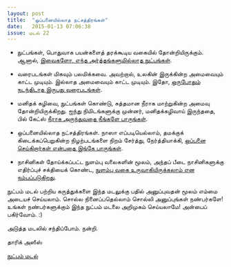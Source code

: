 ```yaml
---
layout: post
title:  "ஒப்பனையில்லாத நட்சத்திரங்கள்"
date:   2015-01-13 07:06:38
issue: மடல் 22
---
```


- நுட்பங்கள், பொதுவாக பயன்களைத் தரக்கூடிய வகையில் தோன்றியிருக்கும். ஆனால், [இவைகளோ, எந்த அர்த்தங்களுமில்லாத நுட்பங்கள்](http://www.theguardian.com/artanddesign/2015/jan/05/most-pointless-lifehacks).

- வரைபடங்கள் மிகவும் பலமிக்கவை. அவற்றால், உலகின் இருக்கின்ற அமைவையும் காட்ட முடியும். இல்லாத அமைவையும் காட்ட முடியும். இதோ, [ஒருபோதும் நடந்திடாத இருபது வரைபடங்கள்](http://www.vox.com/2014/12/12/7377541/maps-that-never-happened).

- மனிதக் கழிவை, நுட்பங்கள் கொண்டு, சுத்தமான நீராக மாற்றுகின்ற அமைவு தோன்றியிருக்கிறது. ஐந்து நிமிடங்களுக்கு முன்னர், மனிதக்கழிவாய் இருந்ததை, பில் கேட்ஸ் [நீராக அருந்துவதை நீங்களே பாருங்கள்](http://www.theverge.com/2015/1/6/7502271/watch-bill-gates-drink-water-that-used-to-be-human-poop).

- ஒப்பனையில்லாத நட்சத்திரங்கள். நாஸா எப்படியெல்லாம், தமக்குக் கிடைக்கப்பெறுகின்ற நிழற்படங்களை நிறம் சேர்த்து, நேர்த்தியாக்கி, [ஒப்பனை செய்கிறார்கள் என்பதை இங்கே பாருங்கள்](http://www.worldsciencefestival.com/2015/01/stars-without-makeup/).

- நாசினிகள் தோய்க்கப்பட்ட நுளம்பு வலைகளின் மூலம், அந்தப் பீடை நாசினிகளுக்கு எதிர்ப்புச் சக்தியைக் கொண்ட, [நுளம்பு வகை உருவாகியிருக்கலாம் என நம்பப்படுகிறது](http://www.theverge.com/2015/1/5/7493967/mosquito-insecticide-resistant-nets-malaria).

நுட்பம் மடல் பற்றிய கருத்துக்களை இந்த மடலுக்கு பதில் அனுப்புவதன் மூலம் எம்மை அடையச் செய்யலாம். சொல்ல நினைப்பதெல்லாம் சொல்லி அனுப்புங்கள் நண்பர்களே! உங்கள் நண்பர்களுக்கும் இந்த நுட்பம் மடலை அறிமுகம் செய்யலாமே! அன்பைப் பகிர்வோம். :)

அடுத்த மடலில் சந்திப்போம். நன்றி.

தாரிக் அஸீஸ்

[நுட்பம் மடல்](http://nutpam.org)

